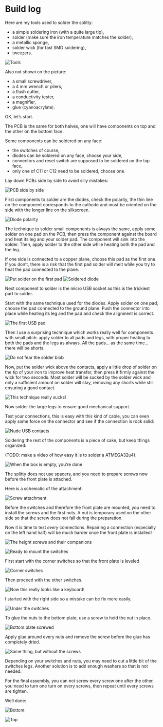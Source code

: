 Build log
=========

Here are my tools used to solder the splitty:

- a simple soldering iron (with a quite large tip),
- solder (make sure the iron temperature matches the solder),
- a metallic sponge,
- solder wick (for fast SMD soldering),
- tweezers.

![Tools](img/build/00_tools.jpg)

Also not shown on the picture:

- a small screwdriver,
- a 4 mm wrench or pliers,
- a flush cutter,
- a conductivity tester,
- a magnifier,
- glue (cyanoacrylate).

OK, let’s start.

The PCB is the same for both halves, one will have components on top and the
other on the bottom face.

Some components can be soldered on any face:

- the switches of course,
- diodes can be soldered on any face, choose your side,
- connectors and reset switch are supposed to be soldered on the top face,
- only one of C11 or C12 need to be soldered, choose one.

Lay down PCBs side by side to avoid silly mistakes:

![PCB side by side](img/build/01_pcb_side_by_side.jpg)

First components to solder are the diodes, check the polarity, the thin line
on the component corresponds to the cathode and must be oriented on the side
with the longer line on the silkscreen.

![Diode polarity](img/build/02_diode_polarity.jpg)

The technique to solder small components is always the same, apply some solder
on one pad on the PCB, then press the component against the board and heat its
leg and your solder pad. The component will sink into the solder. Then, apply
solder to the other side while heating both the pad and the leg.

If one side is connected to a copper plane, choose this pad as the first one.
If you don’t, there is a risk that the first pad solder will melt while you
try to heat the pad connected to the plane.

![Put solder on the first pad](img/build/03_diode_pad.jpg)
![Soldered diode](img/build/04_diode_done.jpg)

Next component to solder is the micro USB socket as this is the trickiest part
to solder.

Start with the same technique used for the diodes. Apply solder on one pad,
choose the pad connected to the ground plane. Push the connector into place
while heating its leg and the pad and check the alignment is correct.

![The first USB pad](img/build/05_usb_pad.jpg)

Then I use a surprising technique which works really well for components with
small pitch: apply solder to all pads and legs, with proper heating to both
the pads and the legs as always. All the pads… as the same time… there will be
shorts.

![Do not fear the solder blob](img/build/06_usb_blob.jpg)

Now, put the solder wick above the contacts, apply a little drop of solder on
the tip of your iron to improve heat transfer, then press it firmly against
the wick for two seconds. Most solder will be sucked by the solder wick and
only a sufficient amount on solder will stay, removing any shorts while still
ensuring a good contact.

![This technique really sucks!](img/build/07_usb_wick.jpg)

Now solder the large legs to ensure good mechanical support.

Test your connections, this is easy with this kind of cable, you can even
apply some force on the connector and see if the connection is rock solid:

![Nude USB contacts](img/build/08_usb_test.jpg)

Soldering the rest of the components is a piece of cake, but keep things
organized:

(TODO: make a video of how easy it is to solder a ATMEGA32u4).

![When the box is empty, you’re done](img/build/09_box.jpg)

The splitty does not use spacers, and you need to prepare screws now before
the front plate is attached.

Here is a schematic of the attachment:

![Screw attachment](img/screw.png)

Before the switches and therefore the front plate are mounted, you need to
install the screws and the first nuts. A nut is temporary used on the other
side so that the screw does not fall during the preparation.

Now it is time to test *every* connections. Repairing a connection (especially
on the left hand half) will be much harder once the front plate is installed!

![The height screws and their companions](img/build/10_screws.jpg)

![Ready to mount the switches](img/build/11_populated.jpg)

First start with the corner switches so that the front plate is leveled.

![Corner switches](img/build/12_corner_switches.jpg)

Then proceed with the other switches.

![Now this really looks like a keyboard!](img/build/13_switches_done.jpg)

I started with the right side so a mistake can be fix more easily.

![Under the switches](img/build/14_switches_done_bottom.jpg)

To glue the nuts to the bottom plate, use a screw to hold the nut in place.

![Bottom plate screwed](img/build/15_bottom_plate_screwed.jpg)

Apply glue around every nuts and remove the screw before the glue has
completely dried.

![Same thing, but without the screws](img/build/16_bottom_plate_glued.jpg)

Depending on your switches and nuts, you may need to cut a little bit of the
switches legs. Another solution is to add enough washers so that is not
needed.

For the final assembly, you can not screw every screw one after the other, you
need to turn one turn on every screws, then repeat until every screws are
tighten.

Well done:

![Bottom](img/build/17_bottom.jpg)

![Top](img/build/18_top.jpg)
